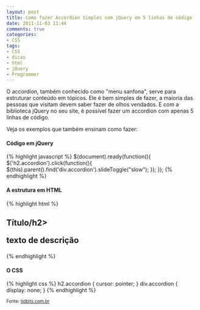 ```yaml
---
layout: post
title: Como fazer Accordion Simples com jQuery em 5 linhas de código
date: 2011-11-03 11:44
comments: true
categories:
- CSS
tags:
- CSS
- dicas
- html
- jQuery
- Programmer
---
```


O accordion, também conhecido como "menu sanfona", serve para estruturar conteúdo em tópicos. Ele é bem simples de fazer, a maioria das pessoas que visitam devem saber fazer de olhos vendados. E com a biblioteca jQuery no seu site, é possível fazer um accordion com apenas 5 linhas de código.

Veja os exemplos que também ensinam como fazer:

#### Código em jQuery

{% highlight javascript %}
$(document).ready(function(){
  $('h2.accordion').click(function(){
    $(this).parent().find('div.accordion').slideToggle("slow");
  });
});
{% endhighlight %}

#### A estrutura em HTML

{% highlight html %}
<div class="exemplo">
  <h2 class="accordion">Título/h2>
  <div class="accordion">
    <p> texto de descrição </p>
  </div>
</div>
{% endhighlight %}

#### O CSS

{% highlight css %}
h2.accordion {
  cursor: pointer;
}
div.accordion {
  display: none;
}
{% endhighlight %}

<small>Fonte: [tidbits.com.br](http://www.tidbits.com.br/)</small>
